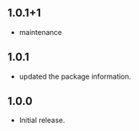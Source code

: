 ## 1.0.1+1
* maintenance 

## 1.0.1
* updated the package information. 

## 1.0.0
* Initial release. 

